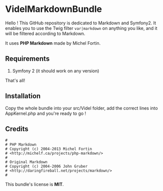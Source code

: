 VidelMarkdownBundle
===================

Hello ! This GitHub repository is dedicated to Markdown and Symfony2.
It enables you to use the Twig filter ``var|markdown`` on anything you like,
and it will be filtered according to Markdown.

It uses **PHP Markdown** made by Michel Fortin.


Requirements
------------

 1. Symfony 2 (it should work on any version)

That's all!


Installation
------------

Copy the whole bundle into your src/Videl folder, add the correct lines into
AppKernel.php and you're ready to go ! 

Credits
-------


    #
    # PHP Markdown  
    # Copyright (c) 2004-2013 Michel Fortin  
    # <http://michelf.ca/projects/php-markdown/>
    #
    # Original Markdown  
    # Copyright (c) 2004-2006 John Gruber  
    # <http://daringfireball.net/projects/markdown/>
    #

This bundle's license is **MIT**.
